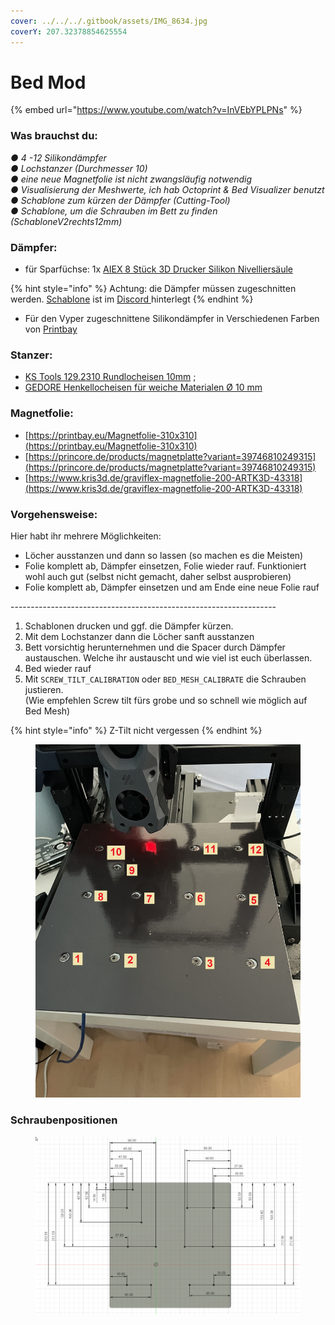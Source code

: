 ```yaml
---
cover: ../../../.gitbook/assets/IMG_8634.jpg
coverY: 207.32378854625554
---
```


# Bed Mod

{% embed url="https://www.youtube.com/watch?v=InVEbYPLPNs" %}

### Was brauchst du:

_● 4 -12 Silikondämpfer_\
_● Lochstanzer (Durchmesser 10)_\
_● eine neue Magnetfolie ist nicht zwangsläufig notwendig_\
_● Visualisierung der Meshwerte, ich hab Octoprint & Bed Visualizer benutzt_\
_● Schablone zum kürzen der Dämpfer (Cutting-Tool)_\
_● Schablone, um die Schrauben im Bett zu finden (SchabloneV2rechts12mm)_

### Dämpfer:

* für Sparfüchse: 1x [AIEX 8 Stück 3D Drucker Silikon Nivelliersäule](https://amzn.to/39nxIgM)

{% hint style="info" %}
Achtung: die Dämpfer müssen zugeschnitten werden. [Schablone](https://github.com/cryd-s/Vyper\_extended/tree/main/0\_mods/Bed\_Mod/stl) ist im [Discord ](https://discord.gg/kBdeP3ZtCY)hinterlegt
{% endhint %}

* Für den Vyper zugeschnittene Silikondämpfer in Verschiedenen Farben von [Printbay ](https://printbay.eu/Anycubic)

### Stanzer:

* [KS Tools 129.2310 Rundlocheisen 10mm](https://amzn.to/39iBpUV) ;&#x20;
* [GEDORE Henkellocheisen für weiche Materialen Ø 10 mm ](https://amzn.to/3QjCTyF)

### Magnetfolie:

* [https://printbay.eu/Magnetfolie-310x310](https://printbay.eu/Magnetfolie-310x310)
* [https://princore.de/products/magnetplatte?variant=39746810249315](https://princore.de/products/magnetplatte?variant=39746810249315)
* [https://www.kris3d.de/graviflex-magnetfolie-200-ARTK3D-43318](https://www.kris3d.de/graviflex-magnetfolie-200-ARTK3D-43318)

### Vorgehensweise:

Hier habt ihr mehrere Möglichkeiten:

* Löcher ausstanzen und dann so lassen (so machen es die Meisten)
* Folie komplett ab, Dämpfer einsetzen, Folie wieder rauf. Funktioniert wohl auch gut (selbst nicht gemacht, daher selbst ausprobieren)
* Folie komplett ab, Dämpfer einsetzen und am Ende eine neue Folie rauf&#x20;

\------------------------------------------------------------------

1. Schablonen drucken und ggf. die Dämpfer kürzen.
2. Mit dem Lochstanzer dann die Löcher sanft ausstanzen
3. Bett vorsichtig herunternehmen und die Spacer durch Dämpfer austauschen. Welche ihr austauscht und wie viel ist euch überlassen.
4. Bed wieder rauf
5. Mit `SCREW_TILT_CALIBRATION` oder `BED_MESH_CALIBRATE` die Schrauben justieren.\
   (Wie empfehlen Screw tilt fürs grobe und so schnell wie möglich auf Bed Mesh)

{% hint style="info" %}
Z-Tilt nicht vergessen
{% endhint %}



<figure><img src="../../../.gitbook/assets/schraubenpositionen.jpg" alt=""><figcaption></figcaption></figure>

### Schraubenpositionen

<figure><img src="../../../.gitbook/assets/Schraubenabmessung.png" alt=""><figcaption></figcaption></figure>
